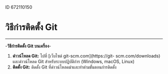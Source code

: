 ID 672110150
# วิธีกํารติดตั้ง Git
---
-**วิธีกํารติดตั้ง Git บนเครื่อง**-
1. **ดําวน์โหลด Git:** ไปที่ [เว็บไซต์ git-scm.com](https://git-
scm.com/downloads) และดําวน์โหลด Git สําหรับระบบปฏิบัติกําร (Windows,
macOS, Linux)
2. **ติดตั้ง Git:** ติดตั้ง Git ที่ดําวน์โหลดมําและทําตํามขั้นตอนกํารติดตั้ง